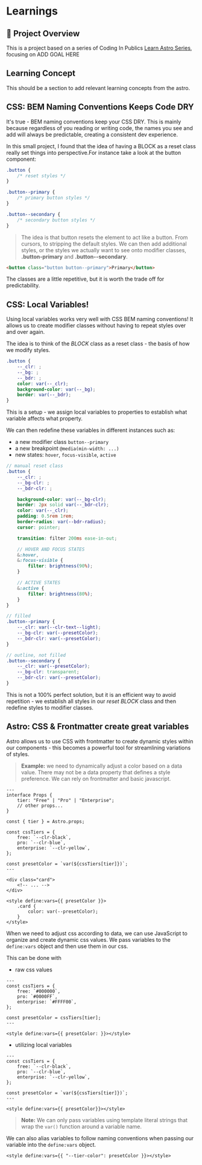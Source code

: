 # Learnings

## 📝 Project Overview

This is a project based on a series of Coding In Publics <a href="https://learnastro.dev/">Learn Astro Series</a>, focusing on ADD GOAL HERE

## Learning Concept

This should be a section to add relevant learning concepts from the astro.

## CSS: BEM Naming Conventions Keeps Code DRY

It's true - BEM naming conventions keep your CSS DRY. This is mainly because regardless of you reading or writing code, the names you see and add will always be predictable, creating a consistent dev experience.

In this small project, I found that the idea of having a BLOCK as a reset class really set things into perspective.For instance take a look at the button component:

```css
.button {
	/* reset styles */
}

.button--primary {
	/* primary button styles */
}

.button--secondary {
	/* secondary button styles */
}
```

> The idea is that button resets the element to act like a button. From cursors, to stripping the default styles. We can then add additional styles, or the styles we actually want to see onto modifier classes, **.button-primary** and **.button--secondary**.

```html
<button class="button button--primary">Primary</button>
```

The classes are a little repetitive, but it is worth the trade off for predictability.

## CSS: Local Variables!

Using local variables works very well with CSS BEM naming conventions! It allows us to create modifier classes without having to repeat styles over and over again.

The idea is to think of the _BLOCK_ class as a reset class - the basis of how we modify styles.

```css
.button {
	--_clr: ;
	--_bg: ;
	--_bdr: ;
	color: var(--_clr);
	background-color: var(--_bg);
	border: var(--_bdr);
}
```

This is a setup - we assign local variables to properties to establish what variable affects what property.

We can then redefine these variables in different instances such as:

- a new modifier class `button--primary`
- a new breakpoint `@media(min-width: ...)`
- new states: `hover`, `focus-visible`, `active`

```scss
// manual reset class
.button {
	--_clr: ;
	--_bg-clr: ;
	--_bdr-clr: ;

	background-color: var(--_bg-clr);
	border: 2px solid var(--_bdr-clr);
	color: var(--_clr);
	padding: 0.5rem 1rem;
	border-radius: var(--bdr-radius);
	cursor: pointer;

	transition: filter 200ms ease-in-out;

	// HOVER AND FOCUS STATES
	&:hover,
	&:focus-visible {
		filter: brightness(90%);
	}

	// ACTIVE STATES
	&:active {
		filter: brightness(80%);
	}
}

// filled
.button--primary {
	--_clr: var(--clr-text--light);
	--_bg-clr: var(--presetColor);
	--_bdr-clr: var(--presetColor);
}

// outline, not filled
.button--secondary {
	--_clr: var(--presetColor);
	--_bg-clr: transparent;
	--_bdr-clr: var(--presetColor);
}
```

This is not a 100% perfect solution, but it is an efficient way to avoid repetition - we establish all styles in our _reset BLOCK_ class and then redefine styles to modifier classes.

## Astro: CSS & Frontmatter create great variables

Astro allows us to use CSS with frontmatter to create dynamic styles within our components - this becomes a powerful tool for streamlining variations of styles.

> **Example:** we need to dynamically adjust a color based on a data value. There may not be a data property that defines a style preference. We can rely on frontmatter and basic javascript.

```astro
---
interface Props {
	tier: "Free" | "Pro" | "Enterprise";
	// other props...
}

const { tier } = Astro.props;

const cssTiers = {
	free: `--clr-black`,
	pro: `--clr-blue`,
	enterprise: `--clr-yellow`,
};

const presetColor = `var(${cssTiers[tier]})`;
---

<div class="card">
	<!-- ... -->
</div>

<style define:vars={{ presetColor }}>
	.card {
		color: var(--presetColor);
	}
</style>
```

When we need to adjust css according to data, we can use JavaScript to organize and create dynamic css values. We pass variables to the `define:vars` object and then use them in our css.

This can be done with

- raw css values

```astro
---
const cssTiers = {
	free: `#000000`,
	pro: `#0000FF`,
	enterprise: `#FFFF00`,
};

const presetColor = cssTiers[tier];
---

<style define:vars={{ presetColor: }}></style>
```

- utilizing local variables

```astro
---
const cssTiers = {
	free: `--clr-black`,
	pro: `--clr-blue`,
	enterprise: `--clr-yellow`,
};

const presetColor = `var(${cssTiers[tier]})`;
---

<style define:vars={{ presetColor}}></style>
```


>**Note:** We can only pass variables using template literal strings that wrap the `var()` function around a variable name.


We can also alias variables to follow naming conventions when passing our variable into the `define:vars` object.

```astro
<style define:vars={{ "--tier-color": presetColor }}></style>
```